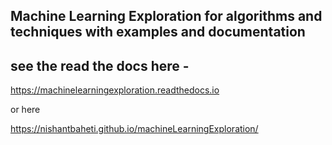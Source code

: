 ## Machine Learning Exploration for algorithms and techniques with examples and documentation


## see the read the docs here -

https://machinelearningexploration.readthedocs.io

or here

https://nishantbaheti.github.io/machineLearningExploration/
